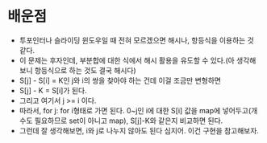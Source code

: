 # 배운점
- 투포인터나 슬라이딩 윈도우일 때 전혀 모르겠으면 해시나, 항등식을 이용하는 것 같다.
- 이 문제는 후자인데, 부분합에 대한 식에서 해시 활용을 유도할 수 있다.(아 생각해보니 항등식으로 하는 것도 결국 해시다)
- S[j] - S[i] = K인 j와 i의 쌍을 찾아야 하는 건데 이걸 조금만 변형하면
- S[j] - K = S[i]가 된다.
- 그리고 여기서 j >= i 이다.
- 따라서, for j: for i형태로 가면 된다. 0~j인 i에 대한 S[i] 값을 map에 넣어두고(개수도 필요하므로 set이 아니고 map), S[j]-K와 같은지 비교하면 된다.
- 그런데 잘 생각해보면, i와 j로 나누지 않아도 된다 심지어. 이건 구현을 참고해보자.
